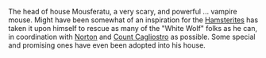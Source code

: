 The head of house Mousferatu, a very scary, and powerful ... vampire mouse.  Might have been somewhat of an inspiration for the [Hamsterites](WhoIsWhereHamsterites) has taken it upon himself to rescue as many of the "White Wolf" folks as he can, in coordination with [Norton](NortonOfBeastmasters) and [Count Cagliostro](CountCagliostro) as possible.  Some special and promising ones have even been adopted into his house.
